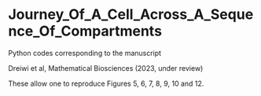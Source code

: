 # Journey_Of_A_Cell_Across_A_Sequence_Of_Compartments
Python codes corresponding to the manuscript 

Dreiwi et al, Mathematical Biosciences (2023, under review)

These allow one to reproduce Figures 5, 6, 7, 8, 9, 10 and 12.
